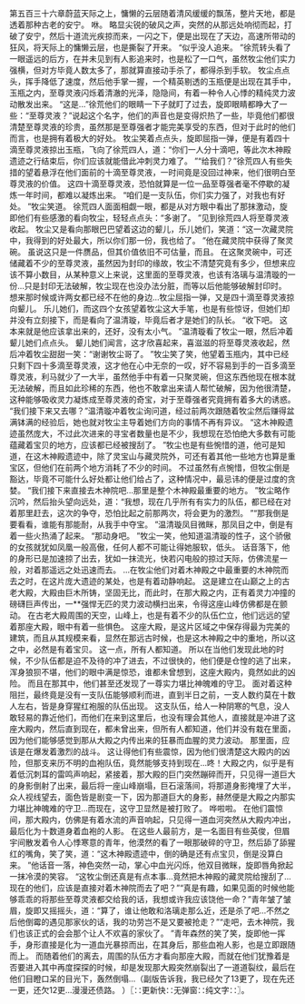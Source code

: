 第五百三十六章蔚蓝天际之上，慵懒的云层随着清风缓缓的飘荡，整片天地，都是透着那种古老的安宁。
咻。
略显尖锐的破风之声，突然的从那远处响彻而起，打破了安宁，然后十道流光疾掠而来，一闪之下，便是出现在了天边，高速所带动的狂风，将天际上的慵懒云层，也是撕裂了开来。
“似乎没人追来。
”徐荒转头看了一眼遥远的后方，在并未见到有人影追来时，也是松了一口气，虽然牧尘他们实力强横，但对方毕竟人数太多了，那就算直接动手杀了，都得杀到手软。
牧尘点点头，挥手降低了速度，然后他手掌一握，一个精英剔透的玉瓶便是出现在其手中，玉瓶之内，至尊灵液闪烁着清澈的光泽，隐隐间，有着一种令人心悸的精纯灵力波动散发出来。
“这是...”徐荒他们的眼睛一下子就盯了过去，旋即眼睛都睁大了一些：“至尊灵液？”说起这个名字，他们的声音也是变得炽热了一些，毕竟他们都很清楚至尊灵液的珍贵，虽然那是至尊强者才能完美享受的东西，但对于此时的他们而言，也是拥有着极大的好处。
牧尘笑着点点头，旋即屈指一弹，便是有着四十滴至尊灵液掠出玉瓶，飞向了徐荒四人，道：“你们一人分十滴吧，等此次木神殿遗迹之行结束后，你们应该就能借此冲刺灵力难了。
”“给我们？”徐荒四人有些失措的望着悬浮在他们面前的十滴至尊灵液，一时间竟是没回过神来，他们很明白至尊灵液的价值。
这四十滴至尊灵液，恐怕就算是一位一品至尊强者毫不停歇的凝炼一年时间，都难以凝炼出来。
“咱们是一支队伍，你们实力强了，对我也有好处。
”牧尘笑道。
徐荒四人面面相觑一眼，都是从对方眼中看出了那抹激动，旋即他们有些感激的看向牧尘，轻轻点点头：“多谢了。
”见到徐荒四人将至尊灵液收起。
牧尘又是看向那眼巴巴望着这边的颦儿，乐儿她们，笑道：“这一次藏灵院中，我得到的好处最大，所以你们那一份，我也给了。
”他在藏灵院中获得了聚灵碗。
虽说这只是一件赝品，但其价值依旧不可估量，而且。
在这聚灵碗中，可还储藏着不少的至尊灵液，虽然因为封印的缘故，牧尘不清楚究竟有多少，但想来应该不算小数目，从某种意义上来说，这里面的至尊灵液，也该有洛璃与温清璇的一份...只是封印无法破解，牧尘现在也没办法分脏，而等以后他能够破解封印时。
想来那时候或许两女都已经不在他的身边...牧尘屈指一弹，又是四十滴至尊灵液掠向颦儿。
乐儿她们，而这四个女孩望着牧尘这大手笔，也是有些惊讶，但她们却并没有立刻接下，而是看向了温清璇，毕竟后者才是她们的队长。
“收下吧。
这本来就是他应该拿出来的，还好，没有太小气。
”温清璇看了牧尘一眼，然后冲着颦儿她们点点头。
颦儿她们闻言，这才欣喜起来，喜滋滋的将至尊灵液收起，然后冲着牧尘甜甜一笑：“谢谢牧尘哥了。
”牧尘笑了笑，他望着玉瓶内，其中已经只剩下四十多滴至尊灵液，这才他在心中无奈的一叹，好不容易到手的一百多滴至尊灵液，利马就少了一大半，虽然他手中有着一只聚灵碗，但这东西他现在根本就无法破解，而且如此珍稀的东西，他也不敢拿出来请人帮忙破解，因为他很清楚，这种能够吸收灵力凝炼成至尊灵液的奇宝，对于至尊强者究竟拥有着多大的诱惑。
“我们接下来又去哪？”温清璇冲着牧尘询问道，经过前两次跟随着牧尘然后赚得盆满钵满的经验后，她也就对牧尘主导着她们方向的事情不再有异议。
“这木神殿遗迹虽然庞大，不过此次进来的寻宝者数量也是不少，我想现在恐怕绝大多数有可能蕴藏着宝贝的地方，应该都已经被搜刮了。
”牧尘也是有些惋惜的道，他可是知道，在这木神殿遗迹中，除了灵宝山与藏灵院外，可还有着其他一些地方也算是重宝区，但他们在前两个地方消耗了不少的时间。
不过虽然有点惋惜，但牧尘倒是豁达，毕竟不可能什么好处都让他们给占了，这种情况中，最忌讳的便是过度的贪婪。
“我们接下来直接去木神院吧...那里是整个木神殿最重要的地方。
”牧尘略作沉吟，然后抬头望向远处，道：“我想，现在几乎所有有实力的队伍，都已经在对着那里赶去，这次的争夺，恐怕比起之前那两次，将会更为的激烈。
”“那我倒是要看看，谁能有那能耐，从我手中夺宝。
”温清璇凤目微眯，那凤目之中，倒是有着一些火热涌了起来。
“那动身吧。
”牧尘一笑，他知道温清璇的性子，这个骄傲的女孩就犹如凤凰一般高傲，任何人都不可能让得她服软，低头。
话音落下，他的身形已是加速掠了出去，犹如一抹流光，快若闪电般的掠过天际，仿佛流星一般，对着那遥远之处迅速而去。
...在牧尘他们对着木神殿之中最重要的木神院而去之时，在这片庞大遗迹的某处，也是有着动静响起。
这是建立在山巅之上的古老大殿，大殿由巨木所铸，坚固无比，而此时，在那大殿之内，正有着灵力冲撞的磅礴巨声传出，一**强悍无匹的灵力波动横扫出来，令得这座山峰仿佛都是在颤动。
在古老大殿周围的天空，山峰上，也是有着不少的队伍伫立，他们远远的望着那座大殿，眼中有着一些惧色。
这座大殿，是这片区域之中保存得最为完美的建筑，而且从其规模来看，显然在那远古时候，也是这木神殿之中的重地，所以这之中，必然是有着宝贝。
这一点，所有人都知道。
所以在当他们发现此地的时候，不少队伍都是迫不及待的冲了进去，不过很快的，他们便是仓惶的逃了出来，浑身狼狈不堪，他们的眼中满是惊恐，谁都未曾想到，这座大殿内，竟然如此的凶险。
而且在那其中，他们甚至还发现了一尊实力堪比神魄难的守卫。
面对着这种阻拦，最终竟是没有一支队伍能够顺利而进，直到半日之前，一支人数约莫在十数人左右，皆是身穿猩红袍服的队伍出现。
这支队伍，给人一种阴寒的气息，没人敢轻易的靠近他们，而他们在来到这里后，也没有理会其他人，直接就是冲进了这座大殿内，然后直到现在，都未曾出来，但所有人都知道，他们并没有栽在里面，因为他们能够感觉到那从大殿之内传出来的狂暴而血腥的灵力波动。
那里面，应该是在爆发着激烈的战斗。
这让得他们有些震惊，因为他们很清楚这大殿内的凶险，但那支来历不明的血袍队伍，竟然能够支持到现在...咚！大殿之内，似乎是有着低沉刺耳的雷鸣声响起，紧接着，那大殿的巨门突然蹦碎而开，只见得一道巨大的身影倒射了出来，最后将一座山峰崩塌，巨石滚落间，将那道身影掩埋了大半，众人视线望去，面色皆是剧变一下，因为那道巨大的身影，赫然便是大殿之内那实力堪比神魄难的守卫...而现在，这守卫显然是被打败了。
哗啦啦。
在他们震惊间，那大殿内，仿佛是有着水流的声音响起，只见得一道血河突然从大殿内冲出，最后化为十数道身着血袍的人影。
在这些人最前方，是一名面目有些英俊，但眉宇间散发着令人心悸寒意的青年，他漠然的看了一眼那破碎的守卫，然后舔了舔猩红的嘴角，笑了笑，道：“这木神殿遗迹中，倒的确是还有点宝贝，倒是没算白来。
”他话音一落，神色突然一动，掌心中血光闪烁，他双目微眯，旋即唇角掀起一抹冷漠的笑容。
“这牧尘倒还真是有点本事...竟然把木神殿的藏灵院给搜刮了...现在的他们，应该是直接对着木神院而去了吧？”“真是有趣，如果见面的时候他能够乖乖的将那些至尊灵液都交给我的话，我想或许我应该饶他一命？”青年皱了皱眉，旋即又摇摇头，道：“算了，谁让他敢和洛璃走那么近，还是杀了吧...不然之后他倒霉的遇见那家伙的话，我的功劳岂不是又要被抢走？”“走吧，去木神院，我们也该正式的会会那个让人不欢喜的家伙了。
”青年森然的笑了笑，旋即他一挥手，身形直接是化为一道血光暴掠而出，在其身后，那些血袍人影，也是立即跟随而上。
而随着他们的离去，周围的队伍方才看向那座大殿，而就在他们犹豫着是否要进入其中再度探探的时候，却是发现那大殿突然崩裂出了一道道裂纹，最后在他们目瞪口呆的目光下，轰然倒塌...（副版告诉我，我已经欠了13更了，现在先还一更，还欠12更...漫漫还债路。
）〖∷更新快∷无弹窗∷纯文字∷〗。
